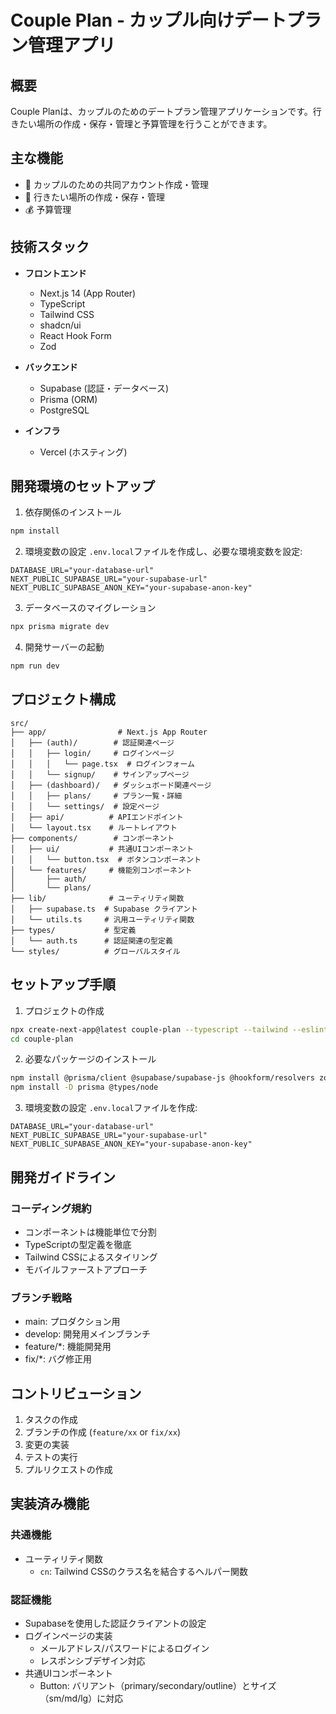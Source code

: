 # Couple Plan - カップル向けデートプラン管理アプリ

## 概要

Couple Planは、カップルのためのデートプラン管理アプリケーションです。行きたい場所の作成・保存・管理と予算管理を行うことができます。

## 主な機能

- 👥 カップルのための共同アカウント作成・管理
- 📍 行きたい場所の作成・保存・管理
- 💰 予算管理

## 技術スタック

- **フロントエンド**
  - Next.js 14 (App Router)
  - TypeScript
  - Tailwind CSS
  - shadcn/ui
  - React Hook Form
  - Zod

- **バックエンド**
  - Supabase (認証・データベース)
  - Prisma (ORM)
  - PostgreSQL

- **インフラ**
  - Vercel (ホスティング)

## 開発環境のセットアップ

1. 依存関係のインストール
```bash
npm install
```

2. 環境変数の設定
`.env.local`ファイルを作成し、必要な環境変数を設定:
```
DATABASE_URL="your-database-url"
NEXT_PUBLIC_SUPABASE_URL="your-supabase-url"
NEXT_PUBLIC_SUPABASE_ANON_KEY="your-supabase-anon-key"
```

3. データベースのマイグレーション
```bash
npx prisma migrate dev
```

4. 開発サーバーの起動
```bash
npm run dev
```

## プロジェクト構成

```
src/
├── app/                # Next.js App Router
│   ├── (auth)/        # 認証関連ページ
│   │   ├── login/     # ログインページ
│   │   │   └── page.tsx  # ログインフォーム
│   │   └── signup/    # サインアップページ
│   ├── (dashboard)/   # ダッシュボード関連ページ
│   │   ├── plans/     # プラン一覧・詳細
│   │   └── settings/  # 設定ページ
│   ├── api/          # APIエンドポイント
│   └── layout.tsx    # ルートレイアウト
├── components/        # コンポーネント
│   ├── ui/           # 共通UIコンポーネント
│   │   └── button.tsx  # ボタンコンポーネント
│   └── features/     # 機能別コンポーネント
│       ├── auth/
│       └── plans/
├── lib/              # ユーティリティ関数
│   ├── supabase.ts  # Supabase クライアント
│   └── utils.ts     # 汎用ユーティリティ関数
├── types/           # 型定義
│   └── auth.ts      # 認証関連の型定義
└── styles/          # グローバルスタイル
```

## セットアップ手順

1. プロジェクトの作成
```bash
npx create-next-app@latest couple-plan --typescript --tailwind --eslint
cd couple-plan
```

2. 必要なパッケージのインストール
```bash
npm install @prisma/client @supabase/supabase-js @hookform/resolvers zod
npm install -D prisma @types/node
```

3. 環境変数の設定
`.env.local`ファイルを作成:
```
DATABASE_URL="your-database-url"
NEXT_PUBLIC_SUPABASE_URL="your-supabase-url"
NEXT_PUBLIC_SUPABASE_ANON_KEY="your-supabase-anon-key"
```

## 開発ガイドライン

### コーディング規約
- コンポーネントは機能単位で分割
- TypeScriptの型定義を徹底
- Tailwind CSSによるスタイリング
- モバイルファーストアプローチ

### ブランチ戦略
- main: プロダクション用
- develop: 開発用メインブランチ
- feature/*: 機能開発用
- fix/*: バグ修正用

## コントリビューション

1. タスクの作成
2. ブランチの作成 (`feature/xx` or `fix/xx`)
3. 変更の実装
4. テストの実行
5. プルリクエストの作成

## 実装済み機能

### 共通機能
- ユーティリティ関数
  - `cn`: Tailwind CSSのクラス名を結合するヘルパー関数

### 認証機能
- Supabaseを使用した認証クライアントの設定
- ログインページの実装
  - メールアドレス/パスワードによるログイン
  - レスポンシブデザイン対応
- 共通UIコンポーネント
  - Button: バリアント（primary/secondary/outline）とサイズ（sm/md/lg）に対応
